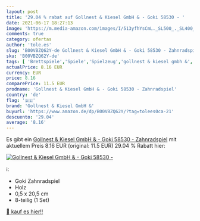 ```yaml
---
layout: post
title: '29.04 % rabat auf Gollnest & Kiesel GmbH & - Goki 58530 - '
date: 2021-06-17 18:27:13
image: 'https://m.media-amazon.com/images/I/513yfhYsCmL._SL500_._SL400_.jpg'
comments: true
category: ofertas
author: 'tole.es'
slug: 'B00VBZQ62Y-de Gollnest & Kiesel GmbH & - Goki 58530 - Zahnradspiel'
sku: 'B00VBZQ62Y-de'
tags: [ 'Brettspiele','Spiele','Spielzeug','gollnest & kiesel gmbh &', ]
actualPrice: 8.16 EUR
currency: EUR
price: 8.16
comparePrice: 11.5 EUR
prodname: 'Gollnest & Kiesel GmbH & - Goki 58530 - Zahnradspiel'
country: 'de'
flag: '🇩🇪'
brand: 'Gollnest & Kiesel GmbH &'
buyurl: 'https://www.amazon.de/dp/B00VBZQ62Y/?tag=tolees0ca-21'
descuento: '29.04'
average: '8.16'
---
```


Es gibt ein [Gollnest & Kiesel GmbH & - Goki 58530 - Zahnradspiel](https://www.amazon.de/dp/B00VBZQ62Y/?tag=tolees0ca-21) mit aktuellem Preis 8.16 EUR (original: 11.5 EUR) 29.04 % Rabatt hier:

[![Gollnest & Kiesel GmbH & - Goki 58530 - ](https://m.media-amazon.com/images/I/513yfhYsCmL._SL500_._SL400_.jpg)](https://www.amazon.de/dp/B00VBZQ62Y/?tag=tolees0ca-21)

ℹ️:

- Goki Zahnradspiel
- Holz
- 0,5 x 20,5 cm
- 8-teilig (1 Set)

[🛒 kauf es hier!!](https://www.amazon.de/dp/B00VBZQ62Y/?tag=tolees0ca-21)
